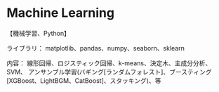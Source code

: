# Machine Learning
【機械学習、Python】

ライブラリ：
matplotlib、pandas、numpy、seaborn、sklearn

内容：
線形回帰、ロジスティック回帰、k-means、決定木、主成分分析、SVM、
アンサンブル学習(バギング[ランダムフォレスト]、ブースティング[XGBoost、LightBGM、CatBoost]、スタッキング)、等


